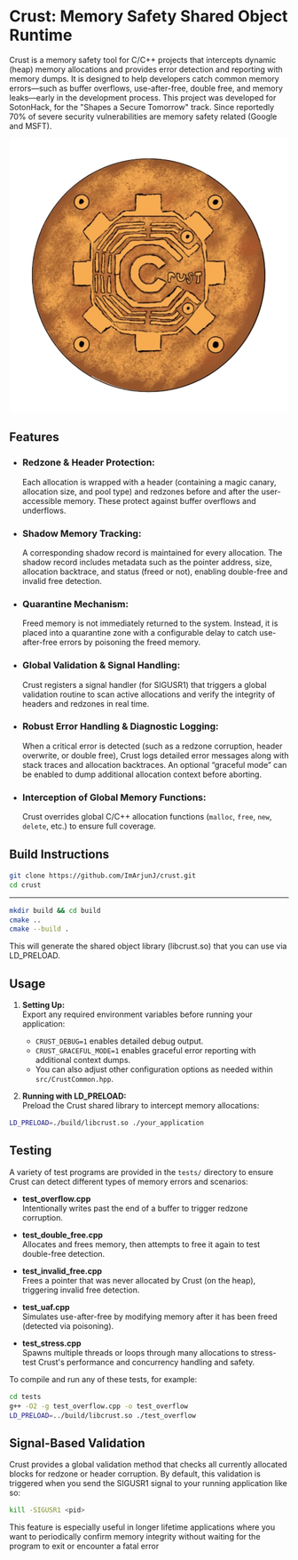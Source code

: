 # Crust: Memory Safety Shared Object Runtime

Crust is a memory safety tool for C/C++ projects that intercepts dynamic (heap) memory allocations and provides error detection and reporting with memory dumps. It is designed to help developers catch common memory errors—such as buffer overflows, use-after-free, double free, and memory leaks—early in the development process. This project was developed for SotonHack, for the "Shapes a Secure Tomorrow" track. Since reportedly 70% of severe security vulnerabilities are memory safety related (Google and MSFT).

![Crust Logo](img/crust.png)

## Features

- ### **Redzone & Header Protection:**

  Each allocation is wrapped with a header (containing a magic canary, allocation size, and pool type) and redzones before and after the user-accessible memory. These protect against buffer overflows and underflows.

- ### **Shadow Memory Tracking:**

  A corresponding shadow record is maintained for every allocation. The shadow record includes metadata such as the pointer address, size, allocation backtrace, and status (freed or not), enabling double-free and invalid free detection.

- ### **Quarantine Mechanism:**

  Freed memory is not immediately returned to the system. Instead, it is placed into a quarantine zone with a configurable delay to catch use-after-free errors by poisoning the freed memory.

- ### **Global Validation & Signal Handling:**

  Crust registers a signal handler (for SIGUSR1) that triggers a global validation routine to scan active allocations and verify the integrity of headers and redzones in real time.

- ### **Robust Error Handling & Diagnostic Logging:**

  When a critical error is detected (such as a redzone corruption, header overwrite, or double free), Crust logs detailed error messages along with stack traces and allocation backtraces. An optional “graceful mode” can be enabled to dump additional allocation context before aborting.

- ### **Interception of Global Memory Functions:**
  Crust overrides global C/C++ allocation functions (`malloc`, `free`, `new`, `delete`, etc.) to ensure full coverage.

## Build Instructions

```bash
git clone https://github.com/ImArjunJ/crust.git
cd crust
```

---

```bash
mkdir build && cd build
cmake ..
cmake --build .
```

This will generate the shared object library (libcrust.so) that you can use via LD_PRELOAD.

## Usage

1. **Setting Up:**  
   Export any required environment variables before running your application:

   - `CRUST_DEBUG=1` enables detailed debug output.
   - `CRUST_GRACEFUL_MODE=1` enables graceful error reporting with additional context dumps.
   - You can also adjust other configuration options as needed within `src/CrustCommon.hpp`.

2. **Running with LD_PRELOAD:**  
   Preload the Crust shared library to intercept memory allocations:

```bash
LD_PRELOAD=./build/libcrust.so ./your_application
```

## Testing

A variety of test programs are provided in the `tests/` directory to ensure Crust can detect different types of memory errors and scenarios:

- **test_overflow.cpp**  
  Intentionally writes past the end of a buffer to trigger redzone corruption.

- **test_double_free.cpp**  
  Allocates and frees memory, then attempts to free it again to test double-free detection.

- **test_invalid_free.cpp**  
  Frees a pointer that was never allocated by Crust (on the heap), triggering invalid free detection.

- **test_uaf.cpp**  
  Simulates use-after-free by modifying memory after it has been freed (detected via poisoning).

- **test_stress.cpp**  
  Spawns multiple threads or loops through many allocations to stress-test Crust's performance and concurrency handling and safety.

To compile and run any of these tests, for example:

```bash
cd tests
g++ -O2 -g test_overflow.cpp -o test_overflow
LD_PRELOAD=../build/libcrust.so ./test_overflow
```

## Signal-Based Validation

Crust provides a global validation method that checks all currently allocated blocks for redzone or header corruption. By default, this validation is triggered when you send the SIGUSR1 signal to your running application like so:

```bash
kill -SIGUSR1 <pid>
```

This feature is especially useful in longer lifetime applications where you want to periodically confirm memory integrity without waiting for the program to exit or encounter a fatal error
